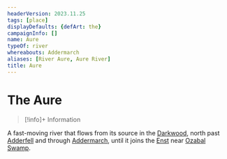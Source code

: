 ```yaml
---
headerVersion: 2023.11.25
tags: [place]
displayDefaults: {defArt: the}
campaignInfo: []
name: Aure
typeOf: river
whereabouts: Addermarch
aliases: [River Aure, Aure River]
title: Aure
---
```

# The Aure
>[!info]+ Information
> 
>> 

A fast-moving river that flows from its source in the [Darkwood](<../../addermarch/darkwood.md>), north past [Adderfell](<../../addermarch/adderfell.md>) and through [Addermarch](<../../addermarch/addermarch.md>), until it joins the [Enst](<./enst.md>) near [Ozabal Swamp](<../../ozabal.md>).